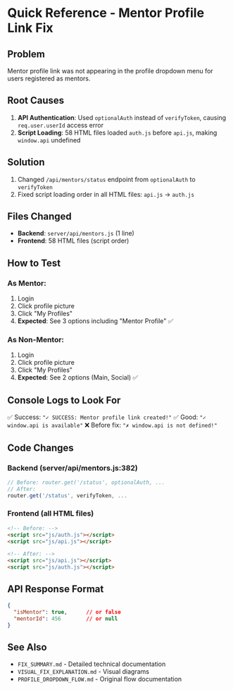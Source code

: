 # Quick Reference - Mentor Profile Link Fix

## Problem
Mentor profile link was not appearing in the profile dropdown menu for users registered as mentors.

## Root Causes
1. **API Authentication**: Used `optionalAuth` instead of `verifyToken`, causing `req.user.userId` access error
2. **Script Loading**: 58 HTML files loaded `auth.js` before `api.js`, making `window.api` undefined

## Solution
1. Changed `/api/mentors/status` endpoint from `optionalAuth` to `verifyToken`
2. Fixed script loading order in all HTML files: `api.js` → `auth.js`

## Files Changed
- **Backend**: `server/api/mentors.js` (1 line)
- **Frontend**: 58 HTML files (script order)

## How to Test
### As Mentor:
1. Login
2. Click profile picture
3. Click "My Profiles"
4. **Expected**: See 3 options including "Mentor Profile" ✅

### As Non-Mentor:
1. Login
2. Click profile picture
3. Click "My Profiles"
4. **Expected**: See 2 options (Main, Social) ✅

## Console Logs to Look For
✅ Success: `"✓ SUCCESS: Mentor profile link created!"`
✅ Good: `"✓ window.api is available"`
❌ Before fix: `"✗ window.api is not defined!"`

## Code Changes

### Backend (server/api/mentors.js:382)
```javascript
// Before: router.get('/status', optionalAuth, ...
// After:
router.get('/status', verifyToken, ...
```

### Frontend (all HTML files)
```html
<!-- Before: -->
<script src="js/auth.js"></script>
<script src="js/api.js"></script>

<!-- After: -->
<script src="js/api.js"></script>
<script src="js/auth.js"></script>
```

## API Response Format
```json
{
  "isMentor": true,      // or false
  "mentorId": 456        // or null
}
```

## See Also
- `FIX_SUMMARY.md` - Detailed technical documentation
- `VISUAL_FIX_EXPLANATION.md` - Visual diagrams
- `PROFILE_DROPDOWN_FLOW.md` - Original flow documentation
